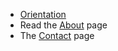 * [Orientation](orientation)
* Read the [About](Admin-about) page 
* The [Contact](Admin-contact) page  
